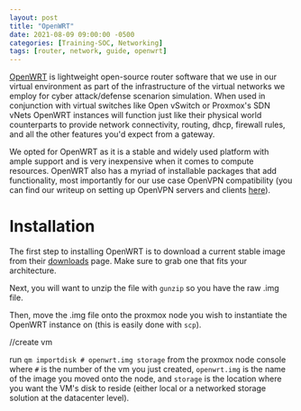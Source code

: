 ```yaml
---
layout: post
title: "OpenWRT"
date: 2021-08-09 09:00:00 -0500
categories: [Training-SOC, Networking]
tags: [router, network, guide, openwrt]
---
```


[OpenWRT](https://openwrt.org/) is lightweight open-source router software that we use in our virtual environment as part of the infrastructure of the virtual networks we employ for cyber attack/defense scenarion simulation. When used in conjunction with virtual switches like Open vSwitch or Proxmox's SDN vNets OpenWRT instances will function just like their physical world counterparts to provide network connectivity, routing, dhcp, firewall rules, and all the other features you'd expect from a gateway.

We opted for OpenWRT as it is a stable and widely used platform with ample support and is very inexpensive when it comes to compute resources. OpenWRT also has a myriad of installable packages that add functionality, most importantly for our use case OpenVPN compatibility (you can find our writeup on setting up OpenVPN servers and clients [here]()).

# Installation
The first step to installing OpenWRT is to download a current stable image from their [downloads](https://downloads.openwrt.org/) page. Make sure to grab one that fits your architecture.

Next, you will want to unzip the file with `gunzip` so you have the raw .img file.

Then, move the .img file onto the proxmox node you wish to instantiate the OpenWRT instance on (this is easily done with `scp`).

//create vm

run `qm importdisk # openwrt.img storage` from the proxmox node console where `#` is the number of the vm you just created, `openwrt.img` is the name of the image you moved onto the node, and `storage` is the location where you want the VM's disk to reside (either local or a networked storage solution at the datacenter level).